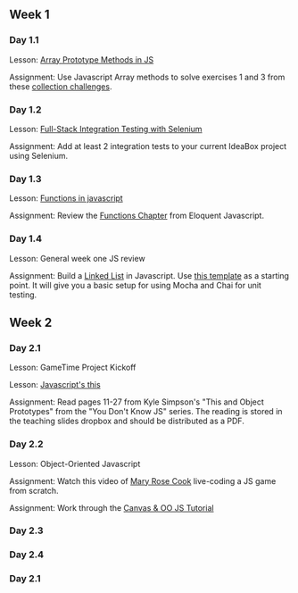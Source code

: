 ## Week 1

### Day 1.1

Lesson: [Array Prototype Methods in JS]()

Assignment: Use Javascript Array methods to solve exercises 1 and 3 from these [collection challenges](https://github.com/turingschool/challenges/blob/master/collections.markdown).

### Day 1.2

Lesson: [Full-Stack Integration Testing with Selenium](https://github.com/turingschool/lesson_plans/blob/master/ruby_04-apis_and_scalability/full_stack_integration_testing_with_selenium.markdown)

Assignment: Add at least 2 integration tests to your current IdeaBox project
using Selenium.

### Day 1.3

Lesson: [Functions in javascript](https://github.com/turingschool/lesson_plans/blob/master/ruby_04-apis_and_scalability/six_rules_for_js_functions.markdown)

Assignment: Review the [Functions Chapter](http://eloquentjavascript.net/03_functions.html) from
Eloquent Javascript.

### Day 1.4

Lesson: General week one JS review

Assignment: Build a [Linked List]() in Javascript.
Use [this template](https://github.com/turingschool-examples/js-linked-list)
as a starting point. It will give you a basic setup for using
Mocha and Chai for unit testing.

## Week 2

### Day 2.1

Lesson: GameTime Project Kickoff


Lesson: [Javascript's this](https://github.com/turingschool/lesson_plans/blob/master/ruby_04-apis_and_scalability/javascript_function_contexts_this_bind_and_call.markdown)

Assignment: Read pages 11-27 from Kyle Simpson's "This and Object Prototypes" from the "You Don't Know JS" series. The reading is stored in the teaching slides dropbox and should be distributed as a PDF.

### Day 2.2

Lesson: Object-Oriented Javascript

Assignment: Watch this video of [Mary Rose Cook](https://vimeo.com/105955605)
live-coding a JS game from scratch.

Assignment: Work through the [Canvas & OO JS Tutorial](https://github.com/worace/advanced-js-fundamentals-ck/blob/gh-pages/tutorials/03-object-oriented-javascript/03-canvas-and-object-oriented-javascript.md)

### Day 2.3

### Day 2.4

### Day 2.1
